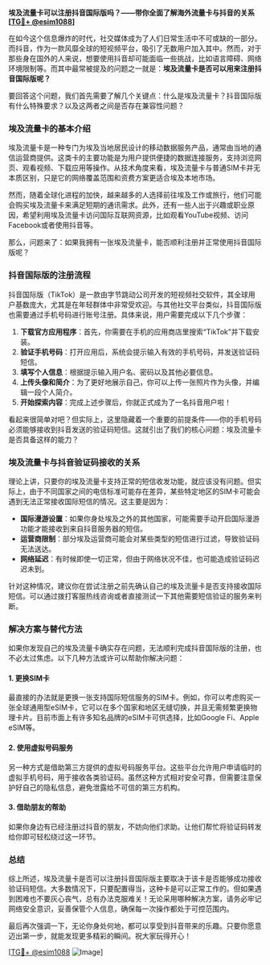 **埃及流量卡可以注册抖音国际版吗？——带你全面了解海外流量卡与抖音的关系[[TG💪+ @esim1088](https://t.me/s/esim1088)]**

在如今这个信息爆炸的时代，社交媒体成为了人们日常生活中不可或缺的一部分。而抖音，作为一款风靡全球的短视频平台，吸引了无数用户加入其中。然而，对于那些身在国外的人来说，想要使用抖音却可能面临一些挑战，比如语言障碍、网络环境限制等。而其中最常被提及的问题之一就是：**埃及流量卡是否可以用来注册抖音国际版呢？**

要回答这个问题，我们首先需要了解几个关键点：什么是埃及流量卡？抖音国际版有什么特殊要求？以及这两者之间是否存在兼容性问题？

### 埃及流量卡的基本介绍

埃及流量卡是一种专门为埃及当地居民设计的移动数据服务产品，通常由当地的通信运营商提供。这类卡的主要功能是为用户提供便捷的数据连接服务，支持浏览网页、观看视频、下载应用等操作。从技术角度来看，埃及流量卡与普通SIM卡并无本质区别，只是它的网络覆盖范围和资费方案更适合埃及本地市场。

然而，随着全球化进程的加快，越来越多的人选择前往埃及工作或旅行，他们可能会购买埃及流量卡来满足短期的通讯需求。此外，还有一些人出于兴趣或职业原因，希望利用埃及流量卡访问国际互联网资源，比如观看YouTube视频、访问Facebook或者使用抖音等。

那么，问题来了：如果我拥有一张埃及流量卡，能否顺利注册并正常使用抖音国际版呢？

### 抖音国际版的注册流程

抖音国际版（TikTok）是一款由字节跳动公司开发的短视频社交软件，其全球用户基数庞大，尤其是在年轻群体中非常受欢迎。与其他社交平台类似，抖音国际版也需要通过手机号码进行账号注册。具体来说，用户需要完成以下几个步骤：

1. **下载官方应用程序**：首先，你需要在手机的应用商店里搜索“TikTok”并下载安装。
2. **验证手机号码**：打开应用后，系统会提示输入有效的手机号码，并发送验证码短信。
3. **填写个人信息**：根据提示输入用户名、密码以及其他必要信息。
4. **上传头像和简介**：为了更好地展示自己，你可以上传一张照片作为头像，并编辑一段个人简介。
5. **开始探索内容**：完成上述步骤后，你就正式成为了一名抖音用户啦！

看起来很简单对吧？但实际上，这里隐藏着一个重要的前提条件——你的手机号码必须能够接收到抖音发送的验证码短信。这就引出了我们的核心问题：埃及流量卡是否具备这样的能力？

### 埃及流量卡与抖音验证码接收的关系

理论上讲，只要你的埃及流量卡支持正常的短信收发功能，就应该没有问题。但实际上，由于不同国家之间的电信标准可能存在差异，某些特定地区的SIM卡可能会遇到无法正常接收国际短信的情况。这主要是因为：

- **国际漫游设置**：如果你身处埃及之外的其他国家，可能需要手动开启国际漫游功能才能接收到来自抖音服务器的短信。
- **运营商限制**：部分埃及运营商可能会对某些类型的短信进行过滤，导致验证码无法送达。
- **网络延迟**：有时候即使一切正常，但由于网络状况不佳，也可能造成验证码迟迟未到。

针对这种情况，建议你在尝试注册之前先确认自己的埃及流量卡是否支持接收国际短信。可以通过拨打客服热线咨询或者直接测试一下其他需要短信验证的服务来判断。

### 解决方案与替代方法

如果你发现自己的埃及流量卡确实存在问题，无法顺利完成抖音国际版的注册，也不必太过焦虑。以下几种方法或许可以帮助你解决问题：

#### 1. 更换SIM卡
最直接的办法就是更换一张支持国际短信服务的SIM卡。例如，你可以考虑购买一张全球通用型eSIM卡，它可以在多个国家和地区无缝切换，并且无需频繁更换物理卡片。目前市面上有许多知名品牌的eSIM卡可供选择，比如Google Fi、Apple eSIM等。

#### 2. 使用虚拟号码服务
另一种方式是借助第三方提供的虚拟号码服务平台。这些平台允许用户申请临时的虚拟手机号码，用于接收各类验证码。虽然这种方式相对安全可靠，但需要注意保护好自己的隐私信息，避免泄露给不可信的第三方机构。

#### 3. 借助朋友的帮助
如果你身边有已经注册过抖音的朋友，不妨向他们求助。让他们帮忙将验证码转发给你即可轻松绕过这一环节。

### 总结

综上所述，埃及流量卡是否可以注册抖音国际版主要取决于该卡是否能够成功接收验证码短信。大多数情况下，只要配置得当，这种卡是可以正常工作的。但如果遇到困难也不要灰心丧气，总有办法克服难关！无论采用哪种解决方案，请务必牢记网络安全意识，妥善保管个人信息，确保每一次操作都处于可控范围内。

最后再次强调一下，无论你身处何地，都可以享受到抖音带来的乐趣。只要你愿意迈出第一步，就能发现更多精彩的瞬间。祝大家玩得开心！

[[TG💪+ @esim1088](https://t.me/s/esim1088) ![Image](https://i.postimg.cc/4NQfJmqS/Snipaste-2025-05-13-00-14-12.png)]